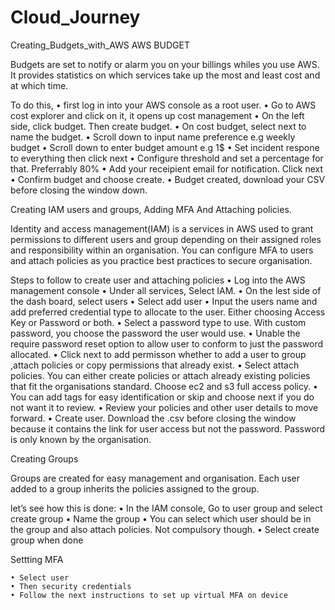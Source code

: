# Cloud_Journey
Creating_Budgets_with_AWS
AWS BUDGET

Budgets are set to notify or alarm you on your billings whiles you use AWS.
 It provides statistics on which services take up the most  and least cost and at which time. 
 
To do this, 
    • first log in into your AWS console as a root user.
    • Go to AWS cost explorer and click on it, it opens up cost management
    • On the left side, click budget. Then create budget.
    • On cost budget, select next to name the budget. 
    • Scroll down to input name preference e.g weekly budget
    • Scroll down to enter budget amount e.g 1$
    • Set incident respone to everything then click next
    • Configure threshold and set a percentage for that. Preferrably 80%
    • Add your receipient email for notification. Click next
    • Confirm budget and choose create.
    • Budget created, download your CSV before closing the window down.



Creating IAM users and groups, Adding MFA And Attaching policies.

Identity and access management(IAM) is a services in AWS used to grant permissions to different users and group depending on their assigned roles and responsibility within an organisation. You can configure MFA to users and attach policies as you practice best practices to secure organisation.

Steps to follow to create user and attaching policies
    • Log into the AWS management console
    • Under all services, Select IAM.
    • On the lest side of the dash board, select users
    • Select add user
    • Input the users name and add preferred credential type to allocate to the user. Either choosing Access Key or Password or both.
    • Select a password type to use. With custom password, you choose the password the user would use.
    • Unable the require password reset option to allow user to conform to just the password allocated.
    • Click next to add permisson whether to add a user to  group ,attach policies or copy permissions that already exist.
    • Select attach policies. You can either create policies or attach already existing policies that fit the organisations standard. Choose ec2 and s3 full access policy.
    • You can add tags for easy identification or skip and choose next if you do not want it to review.
    • Review your policies and other user details to move forward.
    • Create user. Download the .csv before closing the window because it contains the link for user access but not the password. Password is only known by the organisation.

Creating Groups

Groups are created for easy management and organisation. Each user added to a group inherits the policies assigned to the group.

let’s see how this is done:
    • In the IAM console, Go to user group and select create group
    • Name the group 
    • You can select which user should be in the group and also attach policies. Not compulsory though.
    • Select create group when done

Settting MFA

    • Select user
    • Then security credentials
    • Follow the next instructions to set up virtual MFA on device